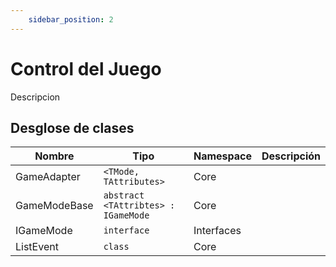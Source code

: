 ```yaml
---
    sidebar_position: 2
---
```


# Control del Juego

Descripcion

## Desglose de clases

|Nombre|Tipo|Namespace|Descripción|
|-|-|-|-|
|GameAdapter|`<TMode, TAttributes>`|Core||
|GameModeBase|`abstract <TAttribtes> : IGameMode`|Core||
|IGameMode|`interface`|Interfaces||
|ListEvent|`class`|Core||
